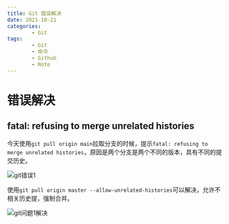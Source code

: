 ```yaml
---
title: Git 错误解决
date: 2021-10-21
categories:
        - Git
tags:
        - Git
        - 命令
        - Github
        - Note
---
```


# 错误解决

## fatal: refusing to merge unrelated histories

今天使用`git pull origin main`拉取分支的时候，提示`fatal: refusing to merge unrelated histories`，原因是两个分支是两个不同的版本，具有不同的提交历史。

![git错误1](https://gallery.yxzi.xyz/galleries/2022/06/15/git%E9%94%99%E8%AF%AF1.png)

使用`git pull origin master --allow-unrelated-histories`可以解决，允许不相关历史提，强制合并。

![git问题1解决](https://gallery.yxzi.xyz/galleries/2022/06/15/git%E9%97%AE%E9%A2%981%E8%A7%A3%E5%86%B3.png)

